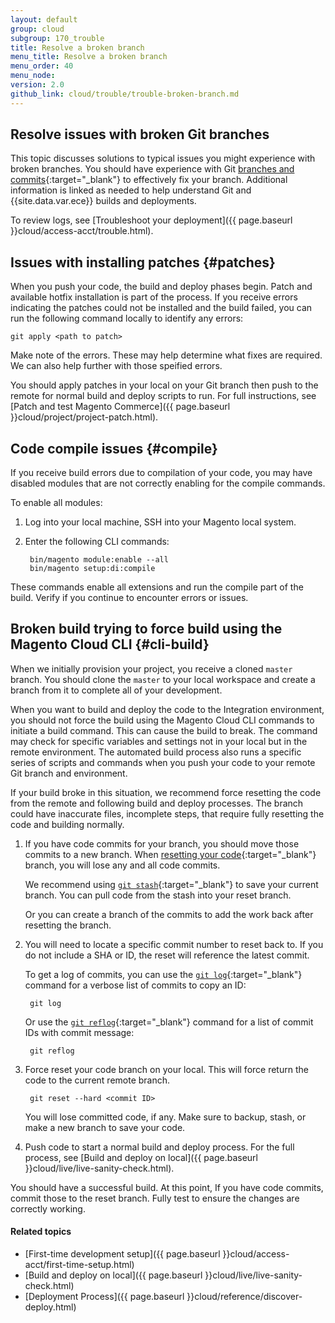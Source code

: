 ```yaml
---
layout: default
group: cloud
subgroup: 170_trouble
title: Resolve a broken branch
menu_title: Resolve a broken branch
menu_order: 40
menu_node:
version: 2.0
github_link: cloud/trouble/trouble-broken-branch.md
---
```


## Resolve issues with broken Git branches
This topic discusses solutions to typical issues you might experience with broken branches. You should have experience with Git [branches and commits](https://git-scm.com/book/en/v2/Git-Branching-Basic-Branching-and-Merging){:target="_blank"} to effectively fix your branch. Additional information is linked as needed to help understand Git and {{site.data.var.ece}} builds and deployments.

To review logs, see [Troubleshoot your deployment]({{ page.baseurl }}cloud/access-acct/trouble.html).

## Issues with installing patches {#patches}
When you push your code, the build and deploy phases begin. Patch and available hotfix installation is part of the process. If you receive errors indicating the patches could not be installed and the build failed, you can run the following command locally to identify any errors:

    git apply <path to patch>

Make note of the errors. These may help determine what fixes are required. We can also help further with those speified errors.

You should apply patches in your local on your Git branch then push to the remote for normal build and deploy scripts to run. For full instructions, see [Patch and test Magento Commerce]({{ page.baseurl }}cloud/project/project-patch.html).

## Code compile issues {#compile}
If you receive build errors due to compilation of your code, you may have disabled modules that are not correctly enabling for the compile commands.

To enable all modules:

1. Log into your local machine, SSH into your Magento local system.
2. Enter the following CLI commands:

        bin/magento module:enable --all
        bin/magento setup:di:compile

These commands enable all extensions and run the compile part of the build. Verify if you continue to encounter errors or issues.

## Broken build trying to force build using the Magento Cloud CLI {#cli-build}
When we initially provision your project, you receive a cloned `master` branch. You should clone the `master` to your local workspace and create a branch from it to complete all of your development.

When you want to build and deploy the code to the Integration environment, you should not force the build using the Magento Cloud CLI commands to initiate a build command. This can cause the build to break. The command may check for specific variables and settings not in your local but in the remote environment. The automated build process also runs a specific series of scripts and commands when you push your code to your remote Git branch and environment.

If your build broke in this situation, we recommend force resetting the code from the remote and following build and deploy processes. The branch could have inaccurate files, incomplete steps, that require fully resetting the code and building normally.

1. If you have code commits for your branch, you should move those commits to a new branch. When [resetting your code](https://git-scm.com/docs/git-reset){:target="_blank"} branch, you will lose any and all code commits.

    We recommend using [`git stash`](https://git-scm.com/docs/git-stash){:target="_blank"} to save your current branch. You can pull code from the stash into your reset branch.

    Or you can create a branch of the commits to add the work back after resetting the branch.
2. You will need to locate a specific commit number to reset back to. If you do not include a <commit ID> SHA or ID, the reset will reference the latest commit.

    To get a log of commits, you can use the [`git log`](https://git-scm.com/docs/git-log){:target="_blank"} command for a verbose list of commits to copy an ID:

        git log

    Or use the [`git reflog`](https://git-scm.com/docs/git-reflog){:target="_blank"} command for a list of commit IDs with commit message:

        git reflog
3. Force reset your code branch on your local. This will force return the code to the current remote branch.

        git reset --hard <commit ID>

    <div class="bs-callout bs-callout-warning" markdown="1">
    You will lose committed code, if any. Make sure to backup, stash, or make a new branch to save your code.
    </div>
4. Push code to start a normal build and deploy process. For the full process, see [Build and deploy on local]({{ page.baseurl }}cloud/live/live-sanity-check.html).

You should have a successful build. At this point, If you have code commits, commit those to the reset branch. Fully test to ensure the changes are correctly working.

#### Related topics
* [First-time development setup]({{ page.baseurl }}cloud/access-acct/first-time-setup.html)
* [Build and deploy on local]({{ page.baseurl }}cloud/live/live-sanity-check.html)
* [Deployment Process]({{ page.baseurl }}cloud/reference/discover-deploy.html)
